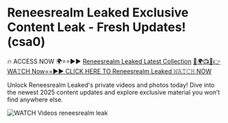 # Reneesrealm Leaked Exclusive Content Leak - Fresh Updates! (csa0)

🔥 ACCESS NOW 🌍==►► <a href="https://tinyurl.com/3fjeunct" rel="nofollow">Reneesrealm Leaked Latest Collection</a></h3>
[🔴🌍📺📱👉WA𝚃CH Now==►► CLICK HERE TO Reneesrealm Leaked 𝚆𝙰𝚃𝙲𝙷 NOW](https://tinyurl.com/3fjeunct)

Unlock Reneesrealm Leaked's private videos and photos today! Dive into the newest 2025 content updates and explore exclusive material you won’t find anywhere else.


<a href="https://tinyurl.com/3fjeunct" rel="nofollow" data-target="animated-image.originalLink"><img src="https://camo.githubusercontent.com/8a4f000d20f83aca3bf7ec5f350d767afa0574a8a352519fd8cfa583a6f93a33/68747470733a2f2f692e696d6775722e636f6d2f644a486b345a712e676966" alt="WATCH Videos" data-canonical-src="https://i.imgur.com/dJHk4Zq.gif" style="max-width: 100%; display: inline-block;" data-target="animated-image.originalImage"></a>
reneesrealm leak